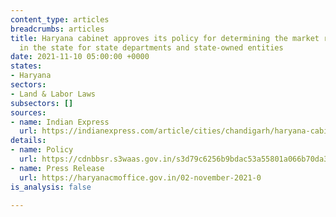 ```yaml
---
content_type: articles
breadcrumbs: articles
title: Haryana cabinet approves its policy for determining the market rate of land
  in the state for state departments and state-owned entities
date: 2021-11-10 05:00:00 +0000
states:
- Haryana
sectors:
- Land & Labor Laws
subsectors: []
sources:
- name: Indian Express
  url: https://indianexpress.com/article/cities/chandigarh/haryana-cabinet-policy-for-govt-land-rates-fresh-scheme-for-edc-charges-assessment-norms-for-govt-offices-approved-7605208/
details:
- name: Policy
  url: https://cdnbbsr.s3waas.gov.in/s3d79c6256b9bdac53a55801a066b70da3/uploads/2021/09/2021091435.pdf
- name: Press Release
  url: https://haryanacmoffice.gov.in/02-november-2021-0
is_analysis: false

---
```

